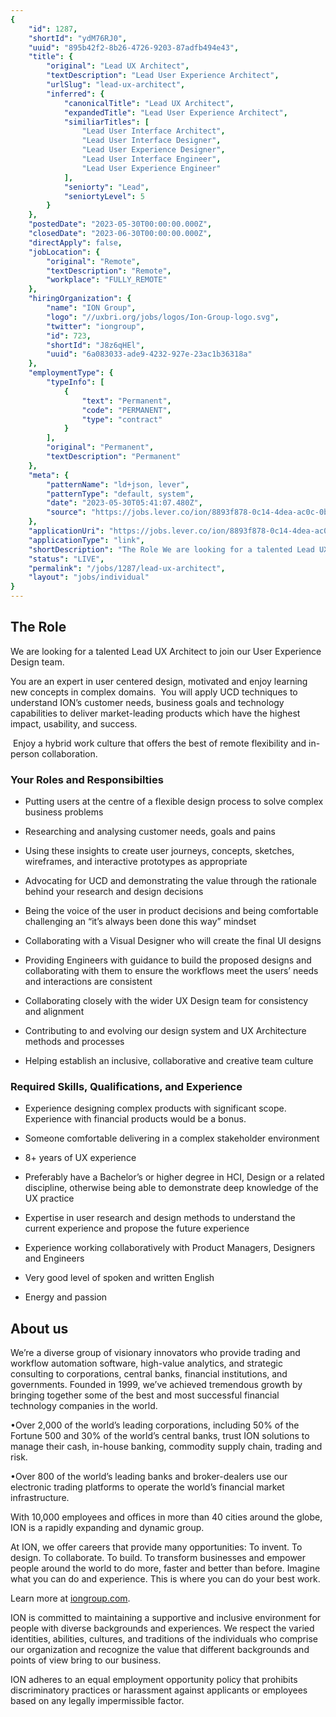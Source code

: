 ```yaml
---
{
	"id": 1287,
	"shortId": "ydM76RJ0",
	"uuid": "895b42f2-8b26-4726-9203-87adfb494e43",
	"title": {
		"original": "Lead UX Architect",
		"textDescription": "Lead User Experience Architect",
		"urlSlug": "lead-ux-architect",
		"inferred": {
			"canonicalTitle": "Lead UX Architect",
			"expandedTitle": "Lead User Experience Architect",
			"similiarTitles": [
				"Lead User Interface Architect",
				"Lead User Interface Designer",
				"Lead User Experience Designer",
				"Lead User Interface Engineer",
				"Lead User Experience Engineer"
			],
			"seniorty": "Lead",
			"seniortyLevel": 5
		}
	},
	"postedDate": "2023-05-30T00:00:00.000Z",
	"closedDate": "2023-06-30T00:00:00.000Z",
	"directApply": false,
	"jobLocation": {
		"original": "Remote",
		"textDescription": "Remote",
		"workplace": "FULLY_REMOTE"
	},
	"hiringOrganization": {
		"name": "ION Group",
		"logo": "//uxbri.org/jobs/logos/Ion-Group-logo.svg",
		"twitter": "iongroup",
		"id": 723,
		"shortId": "J8z6qHEl",
		"uuid": "6a083033-ade9-4232-927e-23ac1b36318a"
	},
	"employmentType": {
		"typeInfo": [
			{
				"text": "Permanent",
				"code": "PERMANENT",
				"type": "contract"
			}
		],
		"original": "Permanent",
		"textDescription": "Permanent"
	},
	"meta": {
		"patternName": "ld+json, lever",
		"patternType": "default, system",
		"date": "2023-05-30T05:41:07.480Z",
		"source": "https://jobs.lever.co/ion/8893f878-0c14-4dea-ac0c-0b027abc37b4?lever-origin=applied&lever-source%5B%5D=Indeed"
	},
	"applicationUri": "https://jobs.lever.co/ion/8893f878-0c14-4dea-ac0c-0b027abc37b4/apply",
	"applicationType": "link",
	"shortDescription": "The Role We are looking for a talented Lead UX Architect to join our User Experience Design team. You are an expert in user centered design, motivated and enjoy learning new concepts in complex",
	"status": "LIVE",
	"permalink": "/jobs/1287/lead-ux-architect",
	"layout": "jobs/individual"
}
---
```

<h2>The Role</h2><p>We are looking for a talented Lead UX Architect to join our User Experience Design team.</p><p>You are an expert in user centered design, motivated and enjoy learning new concepts in complex domains.&nbsp; You will apply UCD techniques to understand ION’s customer needs, business goals and technology capabilities to deliver market-leading products which have the highest impact, usability, and success.</p><p>&nbsp;Enjoy a hybrid work culture that offers the best of remote flexibility and in-person collaboration.</p><h3>Your Roles and Responsibilties</h3><ul><li><p>Putting users at the centre of a flexible design process to solve complex business problems</p></li><li><p>Researching and analysing customer needs, goals and pains&nbsp;</p></li><li><p>Using these insights to create user journeys, concepts, sketches, wireframes, and interactive prototypes as appropriate</p></li><li><p>Advocating for UCD and demonstrating the value through the rationale behind your research and design decisions</p></li><li><p>Being the voice of the user in product decisions and being comfortable challenging an “it’s always been done this way” mindset</p></li><li><p>Collaborating with a Visual Designer who will create the final UI designs</p></li><li><p>Providing Engineers with guidance to build the proposed designs and collaborating with them to ensure the workflows meet the users’ needs and interactions are consistent</p></li><li><p>Collaborating closely with the wider UX Design team for consistency and alignment</p></li><li><p>Contributing to and evolving our design system and UX Architecture methods and processes&nbsp;</p></li><li><p>Helping establish an inclusive, collaborative and creative team culture</p></li></ul><h3>Required Skills, Qualifications, and Experience</h3><ul><li><p>Experience designing complex products with significant scope. Experience with financial products would be a bonus.</p></li><li><p>Someone comfortable delivering in a complex stakeholder environment</p></li><li><p>8+ years of UX experience</p></li><li><p>Preferably have a Bachelor’s or higher degree in HCI, Design or a related discipline, otherwise being able to demonstrate deep knowledge of the UX practice</p></li><li><p>Expertise in user research and design methods to understand the current experience and propose the future experience</p></li><li><p>Experience working collaboratively with Product Managers, Designers and Engineers</p></li><li><p>Very good level of spoken and written English</p></li><li><p>Energy and passion</p></li></ul><h2>About us</h2><p>We’re a diverse group of visionary innovators who provide trading and workflow automation software, high-value analytics, and strategic consulting to corporations, central banks, financial institutions, and governments. Founded in 1999, we’ve achieved tremendous growth by bringing together some of the best and most successful financial technology companies in the world.&nbsp;</p><p>•Over 2,000 of the world’s leading corporations, including 50% of the Fortune 500 and 30% of the world’s central banks, trust ION solutions to manage their cash, in-house banking, commodity supply chain, trading and risk.</p><p>•Over 800 of the world’s leading banks and broker-dealers use our electronic trading platforms to operate the world’s financial market infrastructure.</p><p>With 10,000 employees and offices in more than 40 cities around the globe, ION is a rapidly expanding and dynamic group.</p><p>At ION, we offer careers that provide many opportunities: To invent. To design. To collaborate. To build. To transform businesses and empower people around the world to do more, faster and better than before. Imagine what you can do and experience. This is where you can do your best work.</p><p>Learn more at <a target="_blank" rel="noopener noreferrer nofollow" href="http://iongroup.com/">iongroup.com</a>.&nbsp;</p><p>ION is committed to maintaining a supportive and inclusive environment for people with diverse backgrounds and experiences. We respect the varied identities, abilities, cultures, and traditions of the individuals who comprise our organization and recognize the value that different backgrounds and points of view bring to our business.</p><p>ION adheres to an equal employment opportunity policy that prohibits discriminatory practices or harassment against applicants or employees based on any legally impermissible factor.</p>
